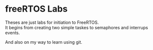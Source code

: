 # freeRTOS Labs

Theses are just labs for initiation to FreeRTOS.<br>
It begins from creating two simple taskes to semaphores and interrups events.

And also on my way to learn using git. 
